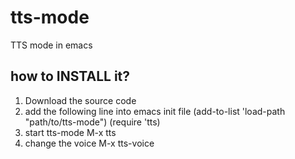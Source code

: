 tts-mode
========

TTS mode in emacs


how to INSTALL it?
------------------

1. Download the source code
2. add the following line into emacs init file
   (add-to-list 'load-path "path/to/tts-mode")
   (require 'tts)
3. start tts-mode 
   M-x tts
4. change the voice
   M-x tts-voice
